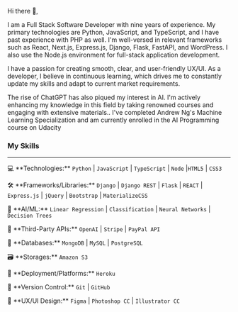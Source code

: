 Hi there 👋, 

I am a Full Stack Software Developer with nine years of experience. My primary technologies are Python, JavaScript, and TypeScript, and I have past experience with PHP as well. I'm well-versed in relevant frameworks such as React, Next.js, Express.js, Django, Flask, FastAPI, and WordPress. I also use the Node.js environment for full-stack application development.

I have a passion for creating smooth, clear, and user-friendly UX/UI. As a developer, I believe in continuous learning, which drives me to constantly update my skills and adapt to current market requirements.

The rise of ChatGPT has also piqued my interest in AI. I'm actively enhancing my knowledge in this field by taking renowned courses and engaging with extensive materials.. I've completed Andrew Ng's Machine Learning Specialization and am currently enrolled in the AI Programming course on Udacity



### My Skills

---

<p>
    💻 **Technologies:**
    <code>Python</code> | <code>JavaScript</code> | <code>TypeScript</code> | <code>Node</code> |<code>HTML5</code> | <code>CSS3</code>
</p>


<p>
    🛠️ **Frameworks/Libraries:** 
    <code>Django</code> | <code>Django REST</code> | <code>Flask</code> | <code>REACT</code> | <code>Express.js</code> | <code>jQuery</code> | <code>Bootstrap</code> | <code>MaterializeCSS</code>
</p>

<p>
    🤖 **AI/ML:**
    <code>Linear Regression</code> | <code>Classification</code> | <code>Neural Networks</code> | <code> Decision Trees</code>
</p>

<p>
    🔌 **Third-Party APIs:**
    <code>OpenAI</code> | <code>Stripe</code> | <code>PayPal API</code>
</p>

<p>
    💾 **Databases:**
    <code>MongoDB</code> | <code>MySQL</code> | <code>PostgreSQL</code>
</p>

<p>
    🗃️ **Storages:**
    <code>Amazon S3</code>
</p>

<p>
    🚀 **Deployment/Platforms:**
    <code>Heroku</code>
</p>

<p>
    🔄 **Version Control:** 
    <code>Git</code> | <code>GitHub</code>
</p>

<p>
    🎨 **UX/UI Design:** 
    <code>Figma</code> | <code>Photoshop CC</code> | <code>Illustrator CC</code>
</p>








